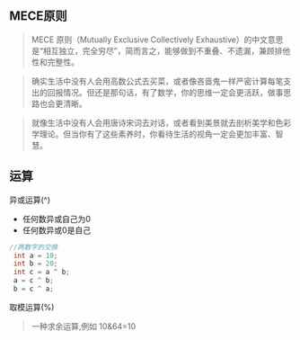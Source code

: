 ## MECE原则

> MECE 原则（Mutually Exclusive Collectively Exhaustive）的中文意思是“相互独立，完全穷尽”，简而言之，能够做到不重叠、不遗漏，兼顾排他性和完整性。

> 确实生活中没有人会用高数公式去买菜，或者像吝啬鬼一样严密计算每笔支出的回报情况。但还是那句话，有了数学，你的思维一定会更活跃，做事思路也会更清晰。

> 就像生活中没有人会用唐诗宋词去对话，或者看到美景就去剖析美学和色彩学理论。但当你有了这些素养时，你看待生活的视角一定会更加丰富、智慧。

## 运算
异或运算(^)
- 任何数异或自己为0
- 任何数异或0是自己
```java
//两数字的交换
 int a = 10;
 int b = 20;
 int c = a ^ b;
 a = c ^ b;
 b = c ^ a;
```



取模运算(%)
> 一种求余运算,例如 10&64=10
